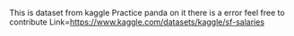 This is dataset from kaggle
Practice panda on it there is a error feel free to contribute
Link=https://www.kaggle.com/datasets/kaggle/sf-salaries
